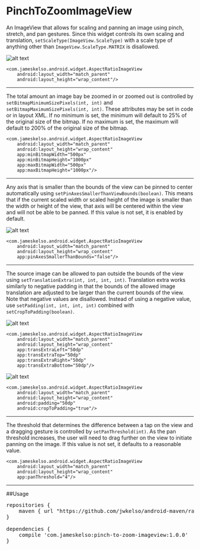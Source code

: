 # PinchToZoomImageView
An ImageView that allows for scaling and panning an image using pinch, stretch, and pan gestures.
Since this widget controls its own scaling and translation, ```setScaleType(ImageView.ScaleType)```
with a scale type of anything other than ```ImageView.ScaleType.MATRIX``` is disallowed.

![alt text](default.gif?raw=true "Default PinchToZoomImageView in operation")

```
<com.jameskelso.android.widget.AspectRatioImageView
    android:layout_width="match_parent"
    android:layout_height="wrap_content"/>
```

***

The total amount an image bay be zoomed in or zoomed out is controlled by
```setBitmapMinimumSizePixels(int, int)``` and ```setBitmapMaximumSizePixels(int, int)```. These
attributes may be set in code or in layout XML. If no minimum is set, the minimum will default to
25% of the original size of the bitmap. If no maximum is set, the maximum will default to 200% of
the original size of the bitmap.

```
<com.jameskelso.android.widget.AspectRatioImageView
    android:layout_width="match_parent"
    android:layout_height="wrap_content"
    app:minBitmapWidth="500px"
    app:minBitmapHeight="1000px"
    app:maxBitmapWidth="500px"
    app:maxBitmapHeight="1000px"/>
```

***

Any axis that is smaller than the bounds of the view can be pinned to center automatically using
```setPinAxesSmallerThanViewBounds(boolean)```. This means that if the current scaled width or
scaled height of the image is smaller than the width or height of the view, that axis will be
centered within the view and will not be able to be panned. If this value is not set, it is enabled
by default.

![alt text](nopinaxes.gif?raw=true
    "PinchToZoomImageView with setPinAxesSmallerThanViewBounds() set to false")

```
<com.jameskelso.android.widget.AspectRatioImageView
    android:layout_width="match_parent"
    android:layout_height="wrap_content"
    app:pinAxesSmallerThanBounds="false"/>
```

***

The source image can be allowed to pan outside the bounds of the view using
```setTranslationExtra(int, int, int, int)```. Translation extra works similarly to negative padding
in that the bounds of the allowed image translation are adjusted to be larger than the current
bounds of the view. Note that negative values are disallowed. Instead of using a negative value, use
```setPadding(int, int, int, int)``` combined with ```setCropToPadding(boolean)```.

![alt text](extra.gif?raw=true
    "PinchToZoomImageView with setTranslationExtra set to 50dp all around.")

```
<com.jameskelso.android.widget.AspectRatioImageView
    android:layout_width="match_parent"
    android:layout_height="wrap_content"
    app:transExtraLeft="50dp"
    app:transExtraTop="50dp"
    app:transExtraRight="50dp"
    app:transExtraBottom="50dp"/>
```

![alt text](padding.gif?raw=true "PinchToZoomImageView with setPadding set to 50dp all around.")

```
<com.jameskelso.android.widget.AspectRatioImageView
    android:layout_width="match_parent"
    android:layout_height="wrap_content"
    android:padding="50dp"
    android:cropToPadding="true"/>
```

***

The threshold that determines the difference between a tap on the view and a dragging gesture is
controlled by ```setPanThreshold(int)```. As the pan threshold increases, the user will need to drag
further on the view to initiate panning on the image. If this value is not set, it defaults to a
reasonable value.

```
<com.jameskelso.android.widget.AspectRatioImageView
    android:layout_width="match_parent"
    android:layout_height="wrap_content"
    app:panThreshold="4"/>
```

***

##Usage
<pre>repositories {
    maven { url "https://github.com/jwkelso/android-maven/raw/master/" }
}

dependencies {
    compile 'com.jameskelso:pinch-to-zoom-imageview:1.0.0'
}
</pre>
